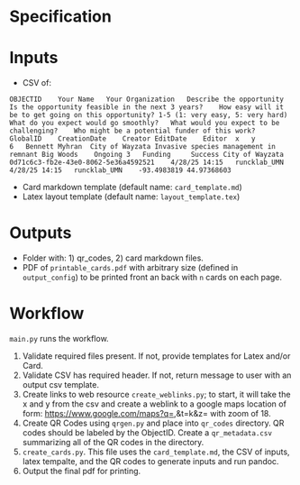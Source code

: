 # Specification

# Inputs
- CSV of:
```
OBJECTID	Your Name	Your Organization	Describe the opportunity 	Is the opportunity feasible in the next 3 years?	How easy will it be to get going on this opportunity? 1-5 (1: very easy, 5: very hard)	What do you expect would go smoothly?	What would you expect to be challenging?	Who might be a potential funder of this work?	GlobalID	CreationDate	Creator	EditDate	Editor	x	y
6	Bennett Myhran	City of Wayzata	Invasive species management in remnant Big Woods 	Ongoing	3	Funding 	Success	City of Wayzata	0d71c6c3-fb2e-43e0-8062-5e36a4592521	4/28/25 14:15	runcklab_UMN	4/28/25 14:15	runcklab_UMN	-93.4983819	44.97368603
```
- Card markdown template (default name: `card_template.md`)
- Latex layout template (default name: `layout_template.tex`)

# Outputs
- Folder with: 1) qr_codes, 2) card markdown files.
- PDF of `printable_cards.pdf` with arbitrary size (defined in `output_config`) to be printed front an back with `n` cards on each page.


# Workflow
`main.py` runs the workflow.

1. Validate required files present. If not, provide templates for Latex and/or Card.
2. Validate CSV has required header. If not, return message to user with an output csv template.
3. Create links to web resource `create_weblinks.py`; to start, it will take the x and y from the csv and create a weblink to a google maps location of form: https://www.google.com/maps?q=<lat>,<lon>&t=k&z=<zoom> with zoom of 18.
3. Create QR Codes using `qrgen.py` and place into `qr_codes` directory. QR codes should be labeled by the ObjectID. Create a `qr_metadata.csv` summarizing all of the QR codes in the directory.
4. `create_cards.py`. This file uses the `card_template.md`, the CSV of inputs, latex tempalte, and the QR codes to generate inputs and run pandoc.
5. Output the final pdf for printing. 


